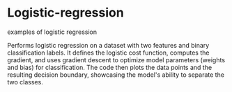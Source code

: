# Logistic-regression
examples of logistic regression

Performs logistic regression on a dataset with two features and binary classification labels. It defines the logistic cost function, computes the gradient, and uses gradient descent to optimize model parameters (weights and bias) for classification. The code then plots the data points and the resulting decision boundary, showcasing the model's ability to separate the two classes.
